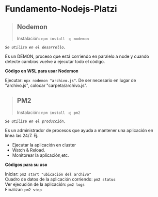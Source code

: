 # Fundamento-Nodejs-Platzi

>## **Nodemon**
>Instalación: `npm install -g nodemon`

*`Se utiliza en el desarrollo.`*

Es un DEMON, proceso que está corriendo en paralelo a node y cuando detecte cambios vuelve a ejecutar todo el código.

**Código en WSL para usar Nodemon**

Ejecutar: `npx nodemon "archivo.js"`. De ser necesario en lugar de "archivo.js", colocar "carpeta/archivo.js".

  
>## **PM2**
>Instalación: `npm install -g pm2`

*`Se utiliza en el producción.`*

Es un administrador de procesos que ayuda a mantener una aplicación en línea las 24/7. Ej.
  
* Ejecutar la aplicación en cluster  
* Watch & Reload.  
* Monitorear la aplicación,etc.  
  
**Códigos para su uso**

Iniciar: `pm2 start "ubicación del archivo"`  
Cuadro de datos de la aplicación corriendo: `pm2 status`  
Ver ejecución de la aplicación: `pm2 logs`  
Finalizar: `pm2 stop`




